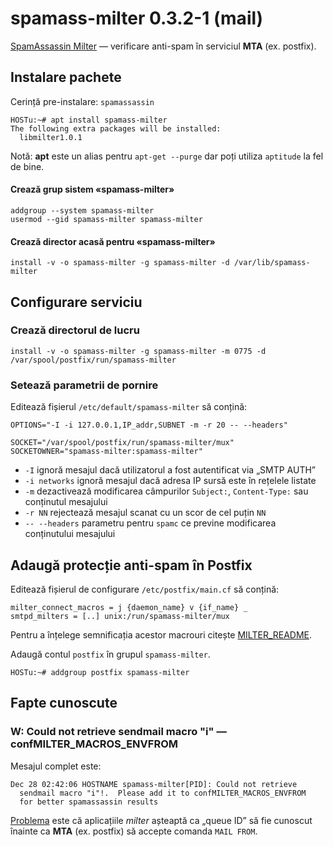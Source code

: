 spamass-milter 0.3.2-1 (mail)
=============================

[SpamAssassin Milter][acasă] — verificare anti-spam în serviciul **MTA** (ex. postfix).

[acasă]: http://savannah.nongnu.org/projects/spamass-milt/


Instalare pachete
-----------------

Cerință pre-instalare: `spamassassin`

    HOSTu:~# apt install spamass-milter
    The following extra packages will be installed:
      libmilter1.0.1

Notă: **apt** este un alias pentru `apt-get --purge` dar poți utiliza `aptitude` la fel de bine.

#### Crează grup sistem «spamass-milter»

    addgroup --system spamass-milter
    usermod --gid spamass-milter spamass-milter

#### Crează director acasă pentru «spamass-milter»

    install -v -o spamass-milter -g spamass-milter -d /var/lib/spamass-milter


Configurare serviciu
--------------------

### Crează directorul de lucru

    install -v -o spamass-milter -g spamass-milter -m 0775 -d /var/spool/postfix/run/spamass-milter

### Setează parametrii de pornire

Editează fișierul `/etc/default/spamass-milter` să conțină:

    OPTIONS="-I -i 127.0.0.1,IP_addr,SUBNET -m -r 20 -- --headers"

    SOCKET="/var/spool/postfix/run/spamass-milter/mux"
    SOCKETOWNER="spamass-milter:spamass-milter"

* `-I` ignoră mesajul dacă utilizatorul a fost autentificat via „SMTP AUTH”  
* `-i networks` ignoră mesajul dacă adresa IP sursă este în rețelele listate  
* `-m` dezactivează modificarea câmpurilor `Subject:`, `Content-Type:` sau conținutul mesajului  
* `-r NN` rejectează mesajul scanat cu un scor de cel puțin `NN`  
* `-- --headers` parametru pentru `spamc` ce previne modificarea conținutului mesajului


Adaugă protecție anti-spam în Postfix
-------------------------------------

Editează fișierul de configurare `/etc/postfix/main.cf` să conțină:

    milter_connect_macros = j {daemon_name} v {if_name} _
    smtpd_milters = [..] unix:/run/spamass-milter/mux

Pentru a înțelege semnificația acestor macrouri citește [MILTER_README][milter].

[milter]: http://www.postfix.org/MILTER_README.html

Adaugă contul `postfix` în grupul `spamass-milter`.

    HOSTu:~# addgroup postfix spamass-milter


Fapte cunoscute
---------------

### W: Could not retrieve sendmail macro "i" — confMILTER_MACROS_ENVFROM

Mesajul complet este:

    Dec 28 02:42:06 HOSTNAME spamass-milter[PID]: Could not retrieve
      sendmail macro "i"!.  Please add it to confMILTER_MACROS_ENVFROM
      for better spamassassin results

[Problema][696856] este că aplicațiile *milter* așteaptă ca „queue ID” să fie cunoscut înainte ca **MTA** (ex. postfix) să accepte comanda `MAIL FROM`.

[696856]: http://bugs.debian.org/696856
